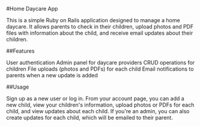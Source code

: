#Home Daycare App

This is a simple Ruby on Rails application designed to manage a home daycare. It allows parents to check in their children, upload photos and PDF files with information about the child, and receive email updates about their children.

##Features

User authentication
Admin panel for daycare providers
CRUD operations for children
File uploads (photos and PDFs) for each child
Email notifications to parents when a new update is added

##Usage

Sign up as a new user or log in.
From your account page, you can add a new child, view your children's information, upload photos or PDFs for each child, and view updates about each child.
If you're an admin, you can also create updates for each child, which will be emailed to their parent.

